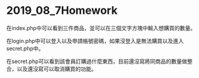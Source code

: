 # 2019_08_7Homework
在index.php中可以看到三件商品，並可以在三個文字方塊中輸入想購買的數量。

在login.php中可以登入以及申請帳號密碼，如果沒登入是無法購買以及進入secret.php中。

在secret.php可以看到該會員訂購過什麼東西，目前還沒寫將同商品的數量做整合，以及還沒寫可以取消購買的功能。
